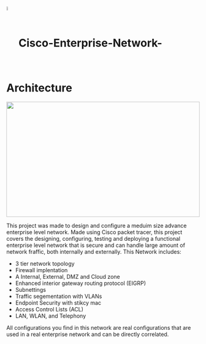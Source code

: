 # <img height='5%' width='5%' align='center' src='https://hurbad.com/wp-content/uploads/2021/12/Cisco-Packet-Tracer.png'/> Cisco-Enterprise-Network-Architecture

<img height='300px' width='100%' src='https://image.makewebcdn.com/makeweb/m_1920x0/4W1znwWHI/Cisco%2FCiscoEn_BN.jpg?v=202311151122'/>

This project was made to design and configure a meduim size advance enterprise level network. Made using Cisco packet tracer, this project covers the designing, configuring, testing and deploying a functional enterprise level network that is secure and can handle large amount of network fraffic, both internally and externally. This Network includes:
  - 3 tier network topology
  - Firewall implentation
  - A Internal, External, DMZ and Cloud zone
  - Enhanced interior gateway routing protocol (EIGRP)
  - Subnettings
  - Traffic segementation with VLANs
  - Endpoint Security with stikcy mac
  - Access Control Lists (ACL)
  - LAN, WLAN, and Telephony

All configurations you find in this network are real configurations that are used in a real enterprise network and can be directly correlated. 
